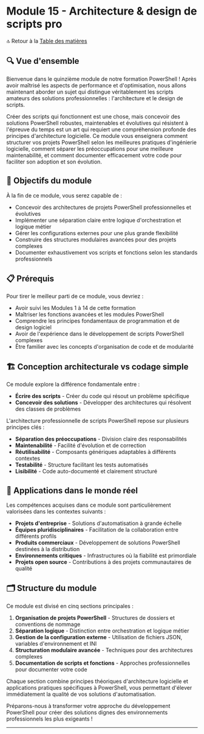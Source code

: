 # Module 15 - Architecture & design de scripts pro

🔝 Retour à la [Table des matières](/SOMMAIRE.md)

## 🔍 Vue d'ensemble

Bienvenue dans le quinzième module de notre formation PowerShell ! Après avoir maîtrisé les aspects de performance et d'optimisation, nous allons maintenant aborder un sujet qui distingue véritablement les scripts amateurs des solutions professionnelles : l'architecture et le design de scripts.

Créer des scripts qui fonctionnent est une chose, mais concevoir des solutions PowerShell robustes, maintenables et évolutives qui résistent à l'épreuve du temps est un art qui requiert une compréhension profonde des principes d'architecture logicielle. Ce module vous enseignera comment structurer vos projets PowerShell selon les meilleures pratiques d'ingénierie logicielle, comment séparer les préoccupations pour une meilleure maintenabilité, et comment documenter efficacement votre code pour faciliter son adoption et son évolution.

## 🎯 Objectifs du module

À la fin de ce module, vous serez capable de :

- Concevoir des architectures de projets PowerShell professionnelles et évolutives
- Implémenter une séparation claire entre logique d'orchestration et logique métier
- Gérer les configurations externes pour une plus grande flexibilité
- Construire des structures modulaires avancées pour des projets complexes
- Documenter exhaustivement vos scripts et fonctions selon les standards professionnels

## 📋 Prérequis

Pour tirer le meilleur parti de ce module, vous devriez :

- Avoir suivi les Modules 1 à 14 de cette formation
- Maîtriser les fonctions avancées et les modules PowerShell
- Comprendre les principes fondamentaux de programmation et de design logiciel
- Avoir de l'expérience dans le développement de scripts PowerShell complexes
- Être familier avec les concepts d'organisation de code et de modularité

## 🏗️ Conception architecturale vs codage simple

Ce module explore la différence fondamentale entre :

- **Écrire des scripts** - Créer du code qui résout un problème spécifique
- **Concevoir des solutions** - Développer des architectures qui résolvent des classes de problèmes

L'architecture professionnelle de scripts PowerShell repose sur plusieurs principes clés :

- **Séparation des préoccupations** - Division claire des responsabilités
- **Maintenabilité** - Facilité d'évolution et de correction
- **Réutilisabilité** - Composants génériques adaptables à différents contextes
- **Testabilité** - Structure facilitant les tests automatisés
- **Lisibilité** - Code auto-documenté et clairement structuré

## 💼 Applications dans le monde réel

Les compétences acquises dans ce module sont particulièrement valorisées dans les contextes suivants :

- **Projets d'entreprise** - Solutions d'automatisation à grande échelle
- **Équipes pluridisciplinaires** - Facilitation de la collaboration entre différents profils
- **Produits commerciaux** - Développement de solutions PowerShell destinées à la distribution
- **Environnements critiques** - Infrastructures où la fiabilité est primordiale
- **Projets open source** - Contributions à des projets communautaires de qualité

## 🗂️ Structure du module

Ce module est divisé en cinq sections principales :

1. **Organisation de projets PowerShell** - Structures de dossiers et conventions de nommage
2. **Séparation logique** - Distinction entre orchestration et logique métier
3. **Gestion de la configuration externe** - Utilisation de fichiers JSON, variables d'environnement et INI
4. **Structuration modulaire avancée** - Techniques pour des architectures complexes
5. **Documentation de scripts et fonctions** - Approches professionnelles pour documenter votre code

Chaque section combine principes théoriques d'architecture logicielle et applications pratiques spécifiques à PowerShell, vous permettant d'élever immédiatement la qualité de vos solutions d'automatisation.

Préparons-nous à transformer votre approche du développement PowerShell pour créer des solutions dignes des environnements professionnels les plus exigeants !

---

